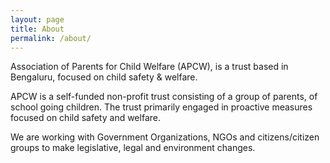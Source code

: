 ```yaml
---
layout: page
title: About
permalink: /about/
---
```


Association of Parents for Child Welfare (APCW), is a trust based in Bengaluru, focused on child safety & welfare.

APCW is a self-funded non-profit trust consisting of a group of parents, of school going children. The trust primarily engaged in proactive measures focused on child safety and welfare. 

We are working with Government Organizations, NGOs and citizens/citizen groups to make legislative, legal and environment changes.
